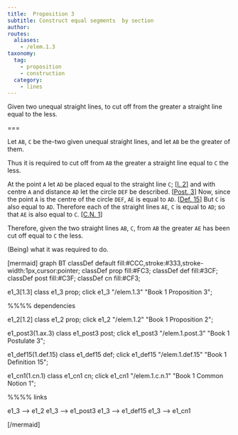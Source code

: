 ```yaml
---
title:  Proposition 3
subtitle: Construct equal segments  by section
author:
routes:
  aliases:
    - /elem.1.3
taxonomy:
  tag:
    - proposition
    - construction
  category:
    - lines
---
```


Given two unequal straight lines, to cut off from the greater a straight line equal to the less.


===

Let `AB`, `C` be the-two given unequal straight lines, and let `AB` be the greater of them.

Thus it is required to cut off from `AB` the greater a straight line equal to `C` the less.

At the point `A` let `AD` be placed equal to the straight line `C`; [<a href="/elem.1.2">I. 2</a>] and with centre `A` and distance `AD` let the circle `DEF` be described. [<a href="/elem.1.post.3">Post. 3</a>] <pb n="247"/><span class="center">Now, since the point `A` is the centre of the circle `DEF`, `AE` is equal to `AD`. [<a href="/elem.1.def.15">Def. 15</a>] But `C` is also equal to `AD`. Therefore each of the straight lines `AE`, `C` is equal to `AD`; so that `AE` is also equal to `C`. [<a href="/elem.1.c.n.1">C.N. 1</a>]</span>

Therefore, given the two straight lines `AB`, `C`, from `AB` the greater `AE` has been cut off equal to `C` the less.

<div class="QED">

(Being) what it was required to do.

</div>

[mermaid]
graph BT
classDef default fill:#CCC,stroke:#333,stroke-width:1px,cursor:pointer;
classDef prop fill:#FC3;
classDef def fill:#3CF;
classDef post fill:#C3F;
classDef cn fill:#CF3;

e1_3[1.3]
class e1_3 prop;
click e1_3 "/elem.1.3" "Book 1 Proposition 3";

%%%% dependencies

e1_2[1.2]
class e1_2 prop;
click e1_2 "/elem.1.2" "Book 1 Proposition 2";

e1_post3(1.ax.3)
class e1_post3 post;
click e1_post3 "/elem.1.post.3" "Book 1 Postulate 3";

e1_def15(1.def.15)
class e1_def15 def;
click e1_def15 "/elem.1.def.15" "Book 1 Definition 15";

e1_cn1(1.cn.1)
class e1_cn1 cn;
click e1_cn1 "/elem.1.c.n.1" "Book 1 Common Notion 1";

%%%% links

e1_3 --> e1_2
e1_3 --> e1_post3
e1_3 --> e1_def15
e1_3 --> e1_cn1

[/mermaid]

